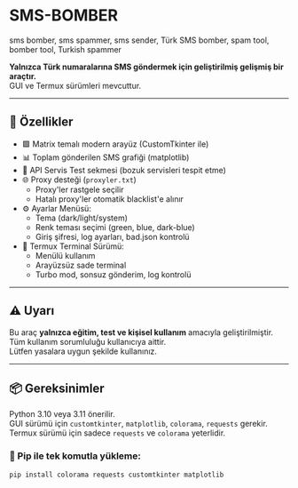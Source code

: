 # SMS-BOMBER
sms bomber, sms spammer, sms sender, Türk SMS bomber, spam tool, bomber tool, Turkish spammer

**Yalnızca Türk numaralarına SMS göndermek için geliştirilmiş gelişmiş bir araçtır.**  
GUI ve Termux sürümleri mevcuttur.

---

## 🚀 Özellikler

- 🟩 Matrix temalı modern arayüz (CustomTkinter ile)
- 📊 Toplam gönderilen SMS grafiği (matplotlib)
- 🧪 API Servis Test sekmesi (bozuk servisleri tespit etme)
- 🌐 Proxy desteği (`proxyler.txt`)
  - Proxy'ler rastgele seçilir
  - Hatalı proxy'ler otomatik blacklist'e alınır
- ⚙️ Ayarlar Menüsü:
  - Tema (dark/light/system)
  - Renk teması seçimi (green, blue, dark-blue)
  - Giriş şifresi, log ayarları, bad.json kontrolü
- 🧱 Termux Terminal Sürümü:
  - Menülü kullanım
  - Arayüzsüz sade terminal
  - Turbo mod, sonsuz gönderim, log kontrolü

---

## ⚠️ Uyarı

Bu araç **yalnızca eğitim, test ve kişisel kullanım** amacıyla geliştirilmiştir.  
Tüm kullanım sorumluluğu kullanıcıya aittir.  
Lütfen yasalara uygun şekilde kullanınız.

---

## 📦 Gereksinimler

Python 3.10 veya 3.11 önerilir.  
GUI sürümü için `customtkinter`, `matplotlib`, `colorama`, `requests` gerekir.  
Termux sürümü için sadece `requests` ve `colorama` yeterlidir.

### 🔧 Pip ile tek komutla yükleme:

```bash
pip install colorama requests customtkinter matplotlib
